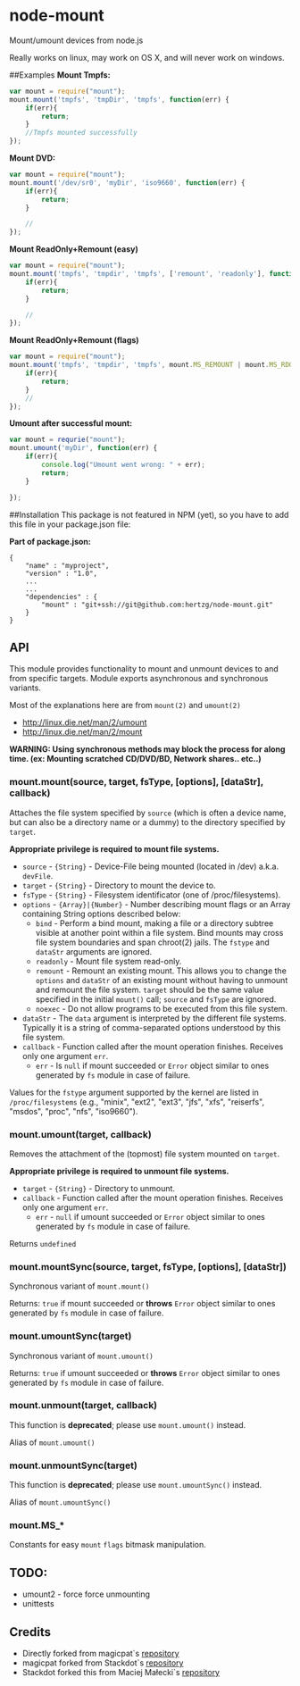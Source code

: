# node-mount

Mount/umount devices from node.js

Really works on linux, may work on OS X, and will never work on windows.

##Examples
**Mount Tmpfs:**
```javascript
var mount = require("mount");
mount.mount('tmpfs', 'tmpDir', 'tmpfs', function(err) {
	if(err){
        return;
    }
    //Tmpfs mounted successfully
});
```

**Mount DVD:**
```javascript
var mount = require("mount");
mount.mount('/dev/sr0', 'myDir', 'iso9660', function(err) {
    if(err){
        return;
    }

    //
});
```

**Mount ReadOnly+Remount (easy)**
```javascript
var mount = require("mount");
mount.mount('tmpfs', 'tmpdir', 'tmpfs', ['remount', 'readonly'], function(err) {
    if(err){
        return;
    }

    //
});
```

**Mount ReadOnly+Remount (flags)**
```javascript
var mount = require("mount");
mount.mount('tmpfs', 'tmpdir', 'tmpfs', mount.MS_REMOUNT | mount.MS_RDONLY, function(err) {
    if(err){
        return;
    }
    //
});
```

**Umount after successful mount:**
```javascript
var mount = requrie("mount");
mount.umount('myDir', function(err) {
    if(err){
        console.log("Umount went wrong: " + err);
        return;
    }

});
```

##Installation
This package is not featured in NPM (yet), so you have to add this file in your package.json
file:

**Part of package.json:**
```
{
    "name" : "myproject",
    "version" : "1.0",
    ...
    ...
    "dependencies" : {
        "mount" : "git+ssh://git@github.com:hertzg/node-mount.git"
    }
}
```
## API
This module provides functionality to mount and unmount devices to and from specific targets. Module exports asynchronous and synchronous variants.   

Most of the explanations here are from `mount(2)` and `umount(2)`

* http://linux.die.net/man/2/umount
* http://linux.die.net/man/2/mount

**WARNING: Using synchronous methods may block the process for along time. (ex: Mounting scratched CD/DVD/BD, Network shares.. etc..)**

### mount.mount(source, target, fsType, [options], [dataStr], callback)
  
Attaches the file system specified by `source` (which is often a device name, but can also be a directory name or a dummy) to the directory specified by `target`.  

**Appropriate privilege is required to mount file systems.**

* `source` - `{String}` - Device-File being mounted (located in /dev) a.k.a. `devFile`.
* `target` - `{String}` - Directory to mount the device to.
* `fsType` - `{String}` - Filesystem identificator (one of /proc/filesystems).
* `options` - `{Array}|{Number}` - Number describing mount flags or an Array containing String options described below:
    - `bind` - Perform a bind mount, making a file or a directory subtree visible at another point within a file system. Bind mounts may cross file system boundaries and span chroot(2) jails. The `fstype` and `dataStr` arguments are ignored.
    - `readonly` - Mount file system read-only.
    - `remount` - Remount an existing mount. This allows you to change the `options` and `dataStr` of an existing mount without having to unmount and remount the file system. `target` should be the same value specified in the initial `mount()` call; `source` and `fsType` are ignored.
    - `noexec` - Do not allow programs to be executed from this file system.
* `dataStr` - The `data` argument is interpreted by the different file systems. Typically it is a string of comma-separated options understood by this file system. 
* `callback` - Function called after the mount operation finishes. Receives only one argument `err`.
    * `err` - Is `null` if mount succeeded or `Error` object similar to ones generated by `fs` module in case of failure.

Values for the `fstype` argument supported by the kernel are listed in `/proc/filesystems` (e.g., "minix", "ext2", "ext3", "jfs", "xfs", "reiserfs", "msdos", "proc", "nfs", "iso9660").


### mount.umount(target, callback)
Removes the attachment of the (topmost) file system mounted on `target`.

**Appropriate privilege is required to unmount file systems.**

* `target` - `{String}` - Directory to unmount.
* `callback` - Function called after the mount operation finishes. Receives only one argument `err`.
    * `err` -  `null` if umount succeeded or `Error` object similar to ones generated by `fs` module in case of failure.

Returns `undefined`

### mount.mountSync(source, target, fsType, [options], [dataStr])
Synchronous variant of `mount.mount()`

Returns: `true` if mount succeeded or **throws** `Error` object similar to ones generated by `fs` module in case of failure.

### mount.umountSync(target)
Synchronous variant of `mount.umount()`

Returns: `true` if umount succeeded or **throws** `Error` object similar to ones generated by `fs` module in case of failure.

### mount.unmount(target, callback)
This function is **deprecated**; please use `mount.umount()`  instead.

Alias of `mount.umount()`

### mount.unmountSync(target)
This function is **deprecated**; please use `mount.umountSync()` instead.

Alias of `mount.umountSync()`

### mount.MS_*
Constants for easy `mount` `flags` bitmask manipulation.

## TODO:
- umount2 - force force unmounting
- unittests

## Credits
- Directly forked from magicpat`s [repository](https://github.com/magicpat/node-mount)
- magicpat forked from Stackdot`s [repository](https://github.com/stackdot/node-mount)
- Stackdot forked this from Maciej Małecki`s [repository](https://github.com/mmalecki/node-mount)
